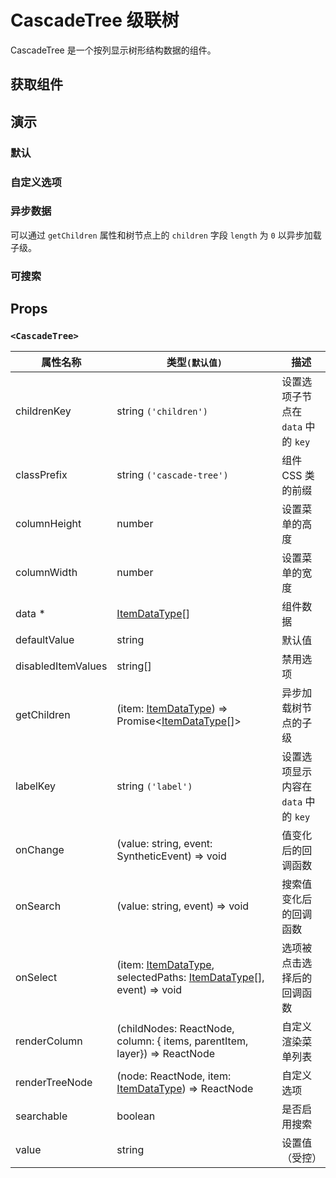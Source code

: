 # CascadeTree 级联树

CascadeTree 是一个按列显示树形结构数据的组件。

## 获取组件

<!--{include:<import-guide>}-->

## 演示

### 默认

<!--{include:`basic.md`}-->

### 自定义选项

<!--{include:`custom.md`}-->

### 异步数据

可以通过 `getChildren` 属性和树节点上的 `children` 字段 `length` 为 `0` 以异步加载子级。

<!--{include:`async.md`}-->

### 可搜索

<!--{include:`searchable.md`}-->

## Props

### `<CascadeTree>`

<!-- prettier-sort-markdown-table -->

| 属性名称           | 类型`(默认值)`                                                                     | 描述                                 |
| ------------------ | ---------------------------------------------------------------------------------- | ------------------------------------ |
| childrenKey        | string `('children')`                                                              | 设置选项子节点在 `data` 中的 `key`   |
| classPrefix        | string `('cascade-tree')`                                                          | 组件 CSS 类的前缀                    |
| columnHeight       | number                                                                             | 设置菜单的高度                       |
| columnWidth        | number                                                                             | 设置菜单的宽度                       |
| data \*            | [ItemDataType][item][]                                                             | 组件数据                             |
| defaultValue       | string                                                                             | 默认值                               |
| disabledItemValues | string[]                                                                           | 禁用选项                             |
| getChildren        | (item: [ItemDataType][item]) => Promise&lt;[ItemDataType][item][]&gt;              | 异步加载树节点的子级                 |
| labelKey           | string `('label')`                                                                 | 设置选项显示内容在 `data` 中的 `key` |
| onChange           | (value: string, event: SyntheticEvent) => void                                     | 值变化后的回调函数                   |
| onSearch           | (value: string, event) => void                                                     | 搜索值变化后的回调函数               |
| onSelect           | (item: [ItemDataType][item], selectedPaths: [ItemDataType][item][], event) => void | 选项被点击选择后的回调函数           |
| renderColumn       | (childNodes: ReactNode, column: { items, parentItem, layer}) => ReactNode          | 自定义渲染菜单列表                   |
| renderTreeNode     | (node: ReactNode, item: [ItemDataType][item]) => ReactNode                         | 自定义选项                           |
| searchable         | boolean                                                                            | 是否启用搜索                         |
| value              | string                                                                             | 设置值（受控）                       |

<!--{include:(_common/types/item-data-type.md)}-->

[item]: #code-ts-item-data-type-code
